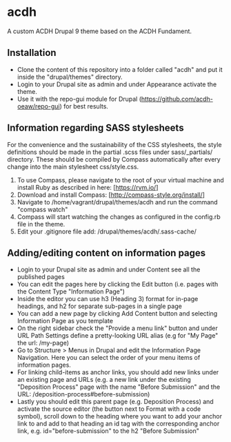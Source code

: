 # acdh
A custom ACDH Drupal 9 theme based on the ACDH Fundament.

## Installation
* Clone the content of this repository into a folder called "acdh" and put it inside the "drupal/themes" directory.
* Login to your Drupal site as admin and under Appearance activate the theme.
* Use it with the repo-gui module for Drupal (https://github.com/acdh-oeaw/repo-gui) for best results.

## Information regarding SASS stylesheets
For the convenience and the sustainability of the CSS stylesheets, the style definitions should be made in the partial .scss files under sass/_partials/ directory. These should be compiled by Compass automatically after every change into the main stylesheet css/style.css.

1. To use Compass, please navigate to the root of your virtual machine and install Ruby as described in here: [https://rvm.io/]
2. Download and install Compass: [http://compass-style.org/install/]
3. Navigate to /home/vagrant/drupal/themes/acdh and run the command "compass watch"
4. Compass will start watching the changes as configured in the config.rb file in the theme.
5. Edit your .gitignore file add: /drupal/themes/acdh/.sass-cache/


## Adding/editing content on information pages
* Login to your Drupal site as admin and under Content see all the published pages
* You can edit the pages here by clicking the Edit button (i.e. pages with the Content Type "Information Page")
* Inside the editor you can use h3 (Heading 3) format for in-page headings, and h2 for separate sub-pages in a single page
* You can add a new page by clicking Add Content button and selecting Information Page as you template
* On the right sidebar check the "Provide a menu link" button and under URL Path Settings define a pretty-looking URL alias (e.g for "My Page" the url: /my-page)
* Go to Structure > Menus in Drupal and edit the Information Page Navigation. Here you can select the order of your menu items of information pages.
* For linking child-items as anchor links, you should add new links under an existing page and URLs (e.g. a new link under the existing "Deposition Process" page with the name "Before Submission" and the URL: /deposition-process#before-submission)
* Lastly you should edit this parent page (e.g. Deposition Process) and activate the source editor (the button next to Format with a code symbol), scroll down to the heading where you want to add your anchor link to and add to that heading an id tag with the corresponding anchor link, e.g. id="before-submission" to the h2 "Before Submission"
